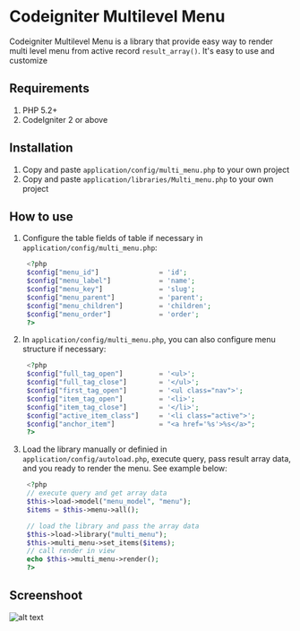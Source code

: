 # Codeigniter Multilevel Menu

Codeigniter Multilevel Menu is a library that provide easy way to render multi level menu from active record `result_array()`. It's easy to use and customize


## Requirements

1. PHP 5.2+
2. CodeIgniter 2 or above

## Installation

1. Copy and paste `application/config/multi_menu.php` to your own project
2. Copy and paste `application/libraries/Multi_menu.php` to your own project

## How to use

1. Configure the table fields of table if necessary in `application/config/multi_menu.php`:  
  
   ```php
    <?php
    $config["menu_id"]               = 'id';
    $config["menu_label"]            = 'name';
    $config["menu_key"]              = 'slug';
    $config["menu_parent"]           = 'parent';
    $config["menu_children"]         = 'children';
    $config["menu_order"]            = 'order';
    ?>
   ```

2. In `application/config/multi_menu.php`, you can also configure menu structure if necessary:
   ```php
    <?php
    $config["full_tag_open"]         = '<ul>';
    $config["full_tag_close"]        = '</ul>'; 
    $config["first_tag_open"]        = '<ul class="nav">';  
    $config["item_tag_open"]         = '<li>';
    $config["item_tag_close"]        = '</li>'; 
    $config["active_item_class"]     = '<li class="active">';
    $config["anchor_item"]           = "<a href='%s'>%s</a>";
    ?>
   ```

3. Load the library manually or definied in `application/config/autoload.php`, execute query, pass result array data, and you ready to render the menu. See example below:

   ```php
    <?php
    // execute query and get array data
    $this->load->model("menu_model", "menu");
    $items = $this->menu->all();

    // load the library and pass the array data
    $this->load->library("multi_menu");
    $this->multi_menu->set_items($items);
    // call render in view
    echo $this->multi_menu->render();
    ?>
   ```

## Screenshoot
![alt text](https://github.com/edomaru/codeigniter_multilevel_menu/blob/master/assets/img/ci_multilevel_menu_screenshoot.png "Codeigniter Multi level menu screenshoot 1")
